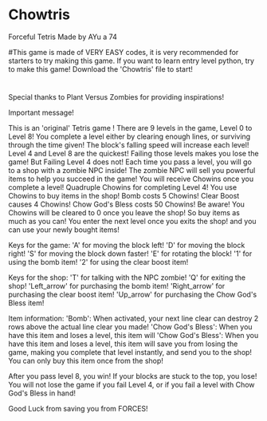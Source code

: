 # Chowtris
Forceful Tetris
Made by AYu a 74

#This game is made of VERY EASY codes, it is very recommended for starters to try making this game.
If you want to learn entry level python, try to make this game!
Download the 'Chowtris' file to start!
#
#
#
#
#
#
#












Special thanks to Plant Versus Zombies for providing inspirations!

Important message!

This is an 'original' Tetris game
!
There are 9 levels in the game, Level 0 to Level 8!
You complete a level either by clearing enough lines, or surviving through the time given!
The block's falling speed will increase each level! Level 4 and Level 8 are the quickest!
 Failing those levels makes you lose the game! But Failing Level 4 does not!
Each time you pass a level, you will go to a shop with a zombie NPC inside!
The zombie NPC will sell you powerful items to help you succeed in the game!
You will receive Chowins once you complete a level! Quadruple Chowins for completing Level 4!
You use Chowins to buy items in the shop!
Bomb costs 5 Chowins! Clear Boost causes 4 Chowins! Chow God's Bless costs 50 Chowins!
Be aware! You Chowins will be cleared to 0 once you leave the shop! So buy items as much as you can!
You enter the next level once you exits the shop! and you can use your newly bought items!

Keys for the game:
'A' for moving the block left!
'D' for moving the block right!
'S' for moving the block down faster!
'E' for rotating the block!
'1' for using the bomb item!
'2' for using the clear boost item!

Keys for the shop:
'T' for talking with the NPC zombie!
'Q' for exiting the shop!
'Left_arrow' for purchasing the bomb item!
'Right_arrow' for purchasing the clear boost item!
'Up_arrow' for purchasing the Chow God's Bless item!

Item information:
'Bomb': When activated, your next line clear can destroy 2 rows above the actual line clear you made!
'Chow God's Bless': When you have this item and loses a level, this item will 'Chow God's Bless': When you have this item and loses a level, this item will save you from losing the game,
making you complete that level instantly, and send you to the shop!
 You can only buy this item once from the shop!

After you pass level 8, you win!
If your blocks are stuck to the top, you lose!
 You will not lose the game if you fail Level 4,
or if you fail a level with Chow God's Bless in hand!

Good Luck from saving you from FORCES!
